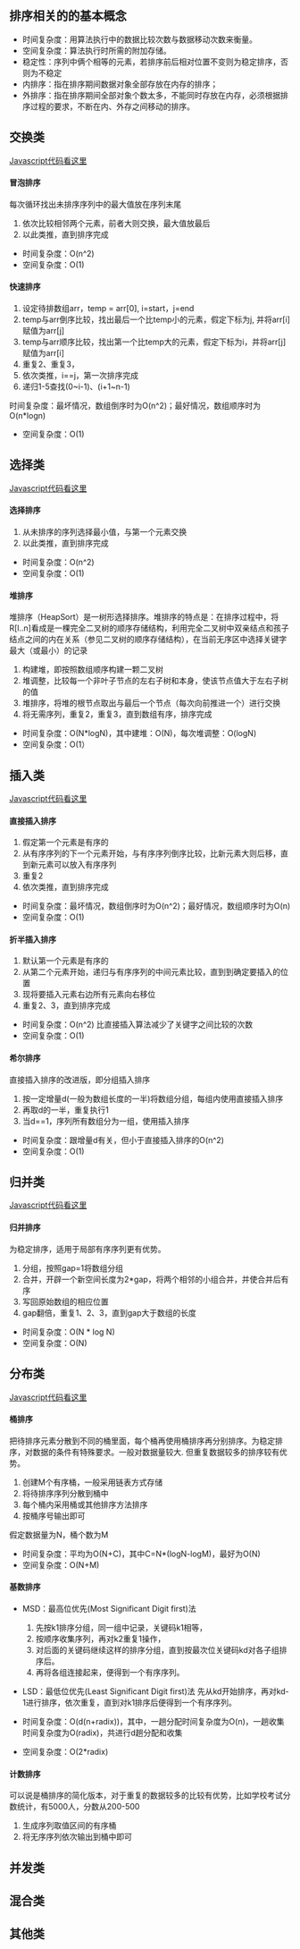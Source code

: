 
## 排序相关的的基本概念

+ 时间复杂度：用算法执行中的数据比较次数与数据移动次数来衡量。
+ 空间复杂度：算法执行时所需的附加存储。
+ 稳定性：序列中俩个相等的元素，若排序前后相对位置不变则为稳定排序，否则为不稳定
+ 内排序：指在排序期间数据对象全部存放在内存的排序；
+ 外排序：指在排序期间全部对象个数太多，不能同时存放在内存，必须根据排序过程的要求，不断在内、外存之间移动的排序。

## 交换类

[Javascript代码看这里](../code/sorts/sort_exchange.js)

#### 冒泡排序

每次循环找出未排序序列中的最大值放在序列末尾

1. 依次比较相邻两个元素，前者大则交换，最大值放最后
2. 以此类推，直到排序完成

+ 时间复杂度：O(n^2)
+ 空间复杂度：O(1)

#### 快速排序

1. 设定待排数组arr，temp = arr[0], i=start，j=end
2. temp与arr倒序比较，找出最后一个比temp小的元素，假定下标为j, 并将arr[i]赋值为arr[j]
3. temp与arr顺序比较，找出第一个比temp大的元素，假定下标为i，并将arr[j]赋值为arr[i]
4. 重复2、重复3，
5. 依次类推，i==j，第一次排序完成
6. 递归1-5查找(0~i-1)、(i+1~n-1)

时间复杂度：最坏情况，数组倒序时为O(n^2)；最好情况，数组顺序时为O(n*logn)
+ 空间复杂度：O(1)

## 选择类

[Javascript代码看这里](../code/sorts/sort_select.js)

#### 选择排序

1. 从未排序的序列选择最小值，与第一个元素交换
2. 以此类推，直到排序完成

+ 时间复杂度：O(n^2)
+ 空间复杂度：O(1)

#### 堆排序

堆排序（HeapSort）是一树形选择排序。堆排序的特点是：在排序过程中，将R[l..n]看成是一棵完全二叉树的顺序存储结构，利用完全二叉树中双亲结点和孩子结点之间的内在关系（参见二叉树的顺序存储结构），在当前无序区中选择关键字最大（或最小）的记录

1. 构建堆，即按照数组顺序构建一颗二叉树
2. 堆调整，比较每一个非叶子节点的左右子树和本身，使该节点值大于左右子树的值
3. 堆排序，将堆的根节点取出与最后一个节点（每次向前推进一个）进行交换
4. 将无需序列，重复2，重复3，直到数组有序，排序完成

+ 时间复杂度：O(N*logN)，其中建堆：O(N)，每次堆调整：O(logN)
+ 空间复杂度：O(1）

## 插入类

[Javascript代码看这里](../code/sorts/sort_insert.js)

#### 直接插入排序

1. 假定第一个元素是有序的
2. 从有序序列的下一个元素开始，与有序序列倒序比较，比新元素大则后移，直到新元素可以放入有序序列
3. 重复2
4. 依次类推，直到排序完成

+ 时间复杂度：最坏情况，数组倒序时为O(n^2)；最好情况，数组顺序时为O(n)
+ 空间复杂度：O(1)

#### 折半插入排序

1. 默认第一个元素是有序的
2. 从第二个元素开始，递归与有序序列的中间元素比较，直到到确定要插入的位置
3. 现将要插入元素右边所有元素向右移位
4. 重复2、3，直到排序完成

+ 时间复杂度：O(n^2) 比直接插入算法减少了关键字之间比较的次数
+ 空间复杂度：O(1)

#### 希尔排序
直接插入排序的改进版，即分组插入排序

1. 按一定增量d(一般为数组长度的一半)将数组分组，每组内使用直接插入排序
2. 再取d的一半，重复执行1
3. 当d==1，序列所有数组分为一组，使用插入排序

+ 时间复杂度：跟增量d有关，但小于直接插入排序的O(n^2)
+ 空间复杂度：O(1)

## 归并类

[Javascript代码看这里](../code/sorts/sort_merge.js)

#### 归并排序

为稳定排序，适用于局部有序序列更有优势。

1. 分组，按照gap=1将数组分组
2. 合并，开辟一个新空间长度为2*gap，将两个相邻的小组合并，并使合并后有序
3. 写回原始数组的相应位置
4. gap翻倍，重复1、2、3，直到gap大于数组的长度

+ 时间复杂度：O(N * log N) 
+ 空间复杂度：O(N)

## 分布类

[Javascript代码看这里](../code/sorts/sort_distribute.js)

#### 桶排序

把待排序元素分散到不同的桶里面，每个桶再使用桶排序再分别排序。为稳定排序，对数据的条件有特殊要求。一般对数据量较大. 但重复数据较多的排序较有优势。

1. 创建M个有序桶，一般采用链表方式存储
2. 将待排序序列分散到桶中
3. 每个桶内采用桶或其他排序方法排序
4. 按桶序号输出即可

假定数据量为N，桶个数为M
+ 时间复杂度：平均为O(N+C)，其中C=N*(logN-logM)，最好为O(N)
+ 空间复杂度：O(N+M)

#### 基数排序

+ MSD：最高位优先(Most Significant Digit first)法
    1. 先按k1排序分组，同一组中记录，关键码k1相等，
    2. 按顺序收集序列，再对k2重复1操作，
    3. 对后面的关键码继续这样的排序分组，直到按最次位关键码kd对各子组排序后。
    4. 再将各组连接起来，便得到一个有序序列。
+ LSD：最低位优先(Least Significant Digit first)法
    先从kd开始排序，再对kd-1进行排序，依次重复，直到对k1排序后便得到一个有序序列。

+ 时间复杂度：O(d(n+radix))，其中，一趟分配时间复杂度为O(n)，一趟收集时间复杂度为O(radix)，共进行d趟分配和收集
+ 空间复杂度：O(2*radix)

#### 计数排序

可以说是桶排序的简化版本，对于重复的数据较多的比较有优势，比如学校考试分数统计，有5000人，分数从200-500
1. 生成序列取值区间的有序桶
2. 将无序序列依次输出到桶中即可

## 并发类

## 混合类

## 其他类


<!-- 交换类排序 - 冒泡排序 快速排序 鸡尾酒排序 奇偶排序 梳子排序 侏儒排序 臭皮匠排序 Bogo排序
选择类排序 - 选择排序 堆排序 Smooth排序 笛卡尔树排序 锦标赛排序 圈排序
插入类排序 - 插入排序 希尔排序 二叉查找树排序 图书馆排序 耐心排序
归并类排序 - 归并排序 梯级归并排序 振荡归并排序 多相归并排序 Strand排序
分布类排序 - 桶排序 基数排序 计数排序 珠排序 美国旗帜排序 爆炸排序 鸽巢排序 相邻图排序 闪电排序 插值排序
并发类排序 - 双调排序器 Batcher归并网络 两两排序网络
混合类排序 - Tim排序 内省排序 Spread排序 反移排序 J排序
其他类排序 - 拓扑排序 煎饼排序 意粉排序
http://raychase.iteye.com/blog/1991794 -->
